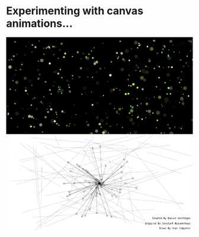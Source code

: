 # Experimenting with canvas animations...

<img src="https://github.com/stofstik/html-canvas-animations/blob/master/screenshot-1.png" alt="screenshot" width="650px"/>
<img src="https://github.com/stofstik/html-canvas-animations/blob/master/screenshot-2.png" alt="screenshot" width="650px"/>
